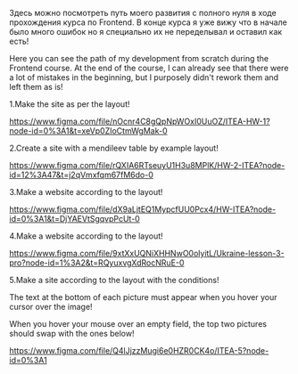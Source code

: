 Здесь можно посмотреть путь моего развития с полного нуля в ходе прохождения курса по Frontend. В конце курса я уже вижу что в начале было много ошибок но я специально их не переделывал и оставил как есть!

Here you can see the path of my development from scratch during the Frontend course. At the end of the course, I can already see that there were a lot of mistakes in the beginning, but I purposely didn't rework them and left them as is!

1.Make the site as per the layout! 

https://www.figma.com/file/nOcnr4C8gQpNpWOxI0UuOZ/ITEA-HW-1?node-id=0%3A1&t=xeVp0ZIoCtmWgMak-0

2.Create a site with a mendileev table by example layout!

https://www.figma.com/file/rQXIA6RTseuyU1H3u8MPlK/HW-2-ITEA?node-id=12%3A47&t=j2qVmxfqm67fM6do-0

3.Make a website according to the layout!

https://www.figma.com/file/dX9aLjtEQ1MypcfUU0Pcx4/HW-ITEA?node-id=0%3A1&t=DjYAEVtSgqvpPcUt-0

4.Make a website according to the layout!

https://www.figma.com/file/9xtXxUQNiXHHNwO0olyitL/Ukraine-lesson-3-pro?node-id=1%3A2&t=RQyuxvgXdRocNRuE-0

5.Make a site according to the layout with the conditions!

The text at the bottom of each picture must appear when you hover your cursor over the image!

When you hover your mouse over an empty field, the top two pictures should swap 
with the ones below!

https://www.figma.com/file/Q4lJjzzMugi6e0HZR0CK4o/ITEA-5?node-id=0%3A1
